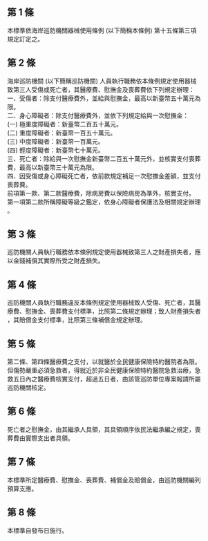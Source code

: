 第 1 條
-------
本標準依海岸巡防機關器械使用條例 (以下簡稱本條例) 第十五條第三項  
規定訂定之。

第 2 條
-------
海岸巡防機關 (以下簡稱巡防機關) 人員執行職務依本條例規定使用器械  
致第三人受傷或死亡者，其醫療費、慰撫金及喪葬費依下列規定辦理：  
一、受傷者：除支付醫療費外，並給與慰撫金，最高以新臺幣五十萬元為  
    限。  
二、身心障礙者：除支付醫療費外，並依下列規定給與一次慰撫金：  
 (一) 極重度障礙者：新臺幣二百五十萬元。  
 (二) 重度障礙者：新臺幣一百五十萬元。  
 (三) 中度障礙者：新臺幣一百萬元。  
 (四) 輕度障礙者：新臺幣七十萬元。  
三、死亡者：除給與一次慰撫金新臺幣二百五十萬元外，並核實支付喪葬  
    費，最高以新臺幣三十萬元為限。  
四、因受傷或身心障礙死亡者，依前款規定補足一次慰撫金差額，並支付  
    喪葬費。  
前項第一款、第二款醫療費，除病房費以保險病房為準外，核實支付。  
第一項第二款所稱障礙等級之鑑定，依身心障礙者保護法及相關規定辦理  
。

第 3 條
-------
巡防機關人員執行職務依本條例規定使用器械致第三人之財產損失者，應  
以金錢補償其實際所受之財產損失。

第 4 條
-------
巡防機關人員執行職務違反本條例規定使用器械致人受傷、死亡者，其醫  
療費、慰撫金、喪葬費支付標準，比照第二條規定辦理；致人財產損失者  
，其賠償金支付標準，比照第三條補償金規定辦理。

第 5 條
-------
第二條、第四條醫療費之支付，以就醫於全民健康保險特約醫院者為限。  
但傷勢嚴重必須急救者，得就近於非全民健康保險特約醫院急救治療，急  
救五日內之醫療費核實支付，超過五日者，由該管巡防單位專案報請所屬  
巡防機關核定。

第 6 條
-------
死亡者之慰撫金，由其繼承人具領，其具領順序依民法繼承編之規定，喪  
葬費由實際支出者具領。

第 7 條
-------
本標準所定醫療費、慰撫金、喪葬費、補償金及賠償金，由巡防機關編列  
預算支應。

第 8 條
-------
本標準自發布日施行。

